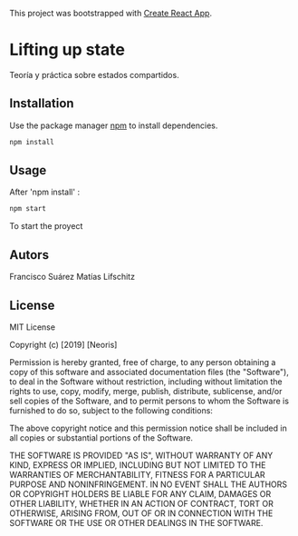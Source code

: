 This project was bootstrapped with [Create React App](https://github.com/facebook/create-react-app).

# Lifting up state

Teoría y práctica sobre estados compartidos.

## Installation

Use the package manager [npm](https://www.npmjs.com/package/npm) to install dependencies.

```bash
npm install
```

## Usage

After 'npm install' :

```bash
npm start
```

To start the proyect

## Autors
Francisco Suárez
Matías Lifschitz

## License
MIT License

Copyright (c) [2019] [Neoris]

Permission is hereby granted, free of charge, to any person obtaining a copy
of this software and associated documentation files (the "Software"), to deal
in the Software without restriction, including without limitation the rights
to use, copy, modify, merge, publish, distribute, sublicense, and/or sell
copies of the Software, and to permit persons to whom the Software is
furnished to do so, subject to the following conditions:

The above copyright notice and this permission notice shall be included in all
copies or substantial portions of the Software.

THE SOFTWARE IS PROVIDED "AS IS", WITHOUT WARRANTY OF ANY KIND, EXPRESS OR
IMPLIED, INCLUDING BUT NOT LIMITED TO THE WARRANTIES OF MERCHANTABILITY,
FITNESS FOR A PARTICULAR PURPOSE AND NONINFRINGEMENT. IN NO EVENT SHALL THE
AUTHORS OR COPYRIGHT HOLDERS BE LIABLE FOR ANY CLAIM, DAMAGES OR OTHER
LIABILITY, WHETHER IN AN ACTION OF CONTRACT, TORT OR OTHERWISE, ARISING FROM,
OUT OF OR IN CONNECTION WITH THE SOFTWARE OR THE USE OR OTHER DEALINGS IN THE
SOFTWARE.